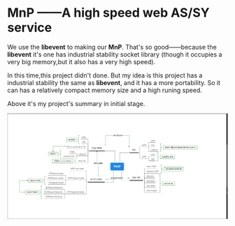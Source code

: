# MnP ——A high speed web AS/SY service

We use the **libevent** to making our **MnP**. That's so good——because the **libevent** it's one has industrial stability socket library (though it occupies a very big memory,but it also has a very high speed).

In this time,this project didn't done. But my idea is this project has a industrial stability the same as **libevent**, and it has a more portability. So it can has a relatively compact memory size and a high runing speed.

Above it's my project's summary in initial stage.

![a mind about MnP](https://github.com/yauntyour/MnP/blob/master/doc/MnP.png)